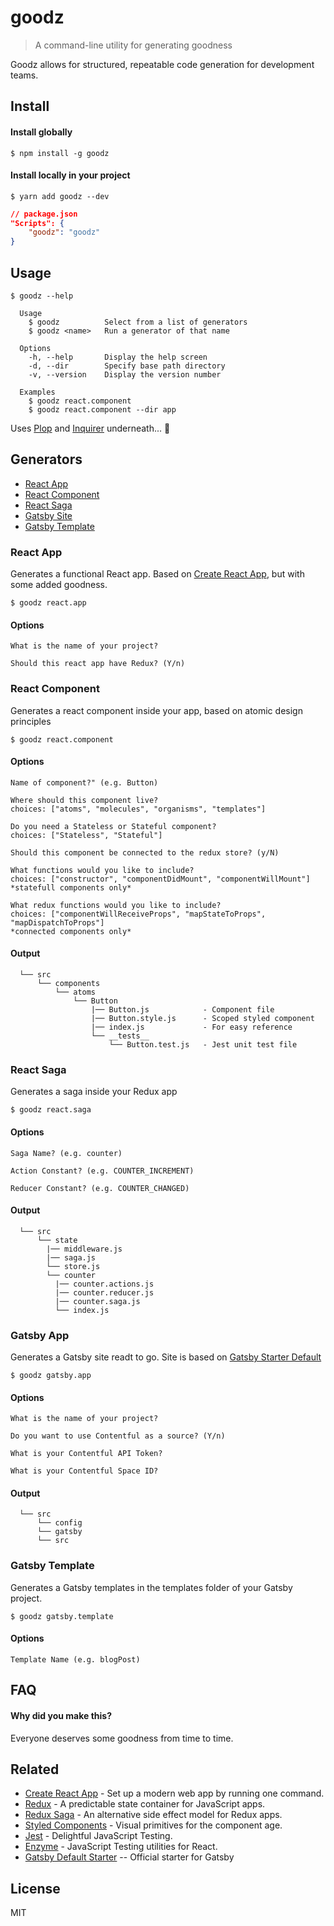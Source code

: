 # goodz

> A command-line utility for generating goodness

Goodz allows for structured, repeatable code generation for development teams.

## Install

#### Install globally

```
$ npm install -g goodz
```

#### Install locally in your project

```
$ yarn add goodz --dev
```

```json
// package.json
"Scripts": {
    "goodz": "goodz"
}
```

## Usage

```
$ goodz --help

  Usage
    $ goodz          Select from a list of generators
    $ goodz <name>   Run a generator of that name

  Options
    -h, --help       Display the help screen
    -d, --dir        Specify base path directory
    -v, --version    Display the version number

  Examples
    $ goodz react.component
    $ goodz react.component --dir app
```

Uses [Plop](https://github.com/amwmedia/plop) and [Inquirer](https://github.com/SBoudrias/Inquirer.js) underneath... :raised_hands:

## Generators

- [React App](#react-app)
- [React Component](#react-component)
- [React Saga](#react-saga)
- [Gatsby Site](#gatsby-site)
- [Gatsby Template](#gatsby-template)

### <a id="react-app"></a>React App

Generates a functional React app. Based on [Create React App](https://github.com/facebook/create-react-app), but with some added goodness.

```
$ goodz react.app
```

#### Options

```
What is the name of your project?

Should this react app have Redux? (Y/n)
```

### <a id="react-component"></a>React Component

Generates a react component inside your app, based on atomic design principles

```
$ goodz react.component
```

#### Options

```
Name of component?" (e.g. Button)

Where should this component live?
choices: ["atoms", "molecules", "organisms", "templates"]

Do you need a Stateless or Stateful component?
choices: ["Stateless", "Stateful"]

Should this component be connected to the redux store? (y/N)

What functions would you like to include?
choices: ["constructor", "componentDidMount", "componentWillMount"]
*statefull components only*

What redux functions would you like to include?
choices: ["componentWillReceiveProps", "mapStateToProps", "mapDispatchToProps"]
*connected components only*
```

#### Output

```
  └── src
      └── components
          └── atoms
              └── Button
                  |── Button.js            - Component file
                  |── Button.style.js      - Scoped styled component
                  |── index.js             - For easy reference
                  └── __tests__
                      └── Button.test.js   - Jest unit test file
```

### <a id="react-saga"></a>React Saga

Generates a saga inside your Redux app

```
$ goodz react.saga
```

#### Options

```
Saga Name? (e.g. counter)

Action Constant? (e.g. COUNTER_INCREMENT)

Reducer Constant? (e.g. COUNTER_CHANGED)
```

#### Output

```
  └── src
      └── state
        |── middleware.js
        |── saga.js
        └── store.js
        └── counter
          |── counter.actions.js
          |── counter.reducer.js
          |── counter.saga.js
          └── index.js
```

### <a id="gatsby-site"></a>Gatsby App

Generates a Gatsby site readt to go. Site is based on [Gatsby Starter Default](https://github.com/gatsbyjs/gatsby-starter-default)

```
$ goodz gatsby.app
```

#### Options

```
What is the name of your project?

Do you want to use Contentful as a source? (Y/n)

What is your Contentful API Token?

What is your Contentful Space ID?
```

#### Output

```
  └── src
      └── config
      └── gatsby
      └── src
```

### <a id="gatsby-template"></a>Gatsby Template

Generates a Gatsby templates in the templates folder of your Gatsby project.

```
$ goodz gatsby.template
```

#### Options

```
Template Name (e.g. blogPost)
```

## FAQ

#### Why did you make this?

Everyone deserves some goodness from time to time.

## Related

- [Create React App](https://github.com/facebook/create-react-app) - Set up a modern web app by running one command.
- [Redux](https://github.com/reduxjs/redux) - A predictable state container for JavaScript apps.
- [Redux Saga](https://github.com/redux-saga/redux-saga/) - An alternative side effect model for Redux apps.
- [Styled Components](https://github.com/styled-components) - Visual primitives for the component age.
- [Jest](https://github.com/facebook/jest) - Delightful JavaScript Testing.
- [Enzyme](https://github.com/airbnb/enzyme) - JavaScript Testing utilities for React.
- [Gatsby Default Starter](https://github.com/gatsbyjs/gatsby-starter-default) -- Official starter for Gatsby

## License

MIT
